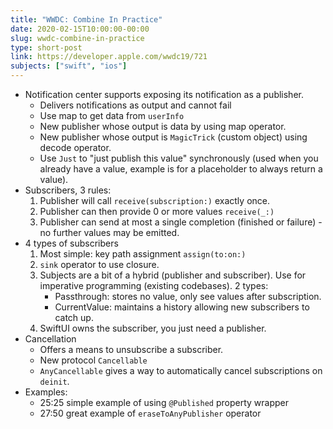 ```yaml
---
title: "WWDC: Combine In Practice"
date: 2020-02-15T10:00:00-00:00
slug: wwdc-combine-in-practice
type: short-post
link: https://developer.apple.com/wwdc19/721
subjects: ["swift", "ios"]
---
```


* Notification center supports exposing its notification as a publisher.
    * Delivers notifications as output and cannot fail
    * Use map to get data from `userInfo`
    * New publisher whose output is data by using map operator.
    * New publisher whose output is `MagicTrick` (custom object) using decode operator.
    * Use `Just` to "just publish this value" synchronously (used when you already have a value, example is for a placeholder to always return a value).
* Subscribers, 3 rules:
    1. Publisher will call `receive(subscription:)` exactly once.
    2. Publisher can then provide 0 or more values `receive(_:)`
    3. Publisher can send at most a single completion (finished or failure) - no further values may be emitted.
* 4 types of subscribers
    1. Most simple: key path assignment `assign(to:on:)`
    2. `sink` operator to use closure.
    3. Subjects are a bit of a hybrid (publisher and subscriber). Use for imperative programming (existing codebases). 2 types:
        * Passthrough: stores no value, only see values after subscription.
        * CurrentValue: maintains a history allowing new subscribers to catch up.
    4. SwiftUI owns the subscriber, you just need a publisher.
* Cancellation
    * Offers a means to unsubscribe a subscriber.
    * New protocol `Cancellable`
    * `AnyCancellable` gives a way to automatically cancel subscriptions on `deinit`.
* Examples:
    * 25:25 simple example of using `@Published` property wrapper
    * 27:50 great example of `eraseToAnyPublisher` operator